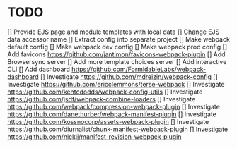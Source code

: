 # TODO

[] Provide EJS page and module templates with local data
[] Change EJS data accessor name
[] Extract config into separate project
[] Make webpack default config
[] Make webpack dev config
[] Make webpack prod config
[] Add favicons https://github.com/jantimon/favicons-webpack-plugin
[] Add Browsersync server
[] Add more template choices server
[] Add interactive CLI
[] Add dashboard https://github.com/FormidableLabs/webpack-dashboard
[] Investigate https://github.com/mdreizin/webpack-config
[] Investigate https://github.com/ericclemmons/terse-webpack
[] Investigate https://github.com/kentcdodds/webpack-config-utils
[] Investigate https://github.com/jsdf/webpack-combine-loaders
[] Investigate https://github.com/webpack/compression-webpack-plugin
[] Investigate https://github.com/danethurber/webpack-manifest-plugin
[] Investigate https://github.com/kossnocorp/assets-webpack-plugin
[] Investigate https://github.com/diurnalist/chunk-manifest-webpack-plugin
[] Investigate https://github.com/nickjj/manifest-revision-webpack-plugin
